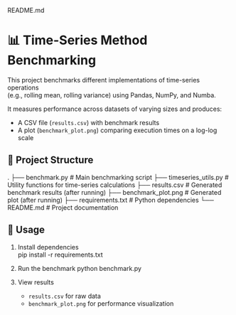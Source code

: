 
README.md

# 📊 Time-Series Method Benchmarking

This project benchmarks different implementations of time-series operations  
(e.g., rolling mean, rolling variance) using Pandas, NumPy, and Numba.

It measures performance across datasets of varying sizes and produces:
- A CSV file (`results.csv`) with benchmark results
- A plot (`benchmark_plot.png`) comparing execution times on a log-log scale

## 📂 Project Structure


.
├── benchmark.py        # Main benchmarking script
├── timeseries\_utils.py # Utility functions for time-series calculations
├── results.csv         # Generated benchmark results (after running)
├── benchmark\_plot.png  # Generated plot (after running)
├── requirements.txt    # Python dependencies
└── README.md           # Project documentation


## 🚀 Usage
1. Install dependencies  
   pip install -r requirements.txt


2. Run the benchmark
   python benchmark.py
 

3. View results

   * `results.csv` for raw data
   * `benchmark_plot.png` for performance visualization




